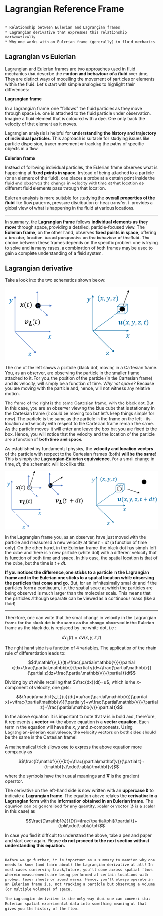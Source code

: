 # Lagrangian Reference Frame

```{note} Important things to retain from this chapter

* Relationship between Eulerian and Lagrangian frames 
* Lagrangian derivative that expresses this relationship mathematically 
* Why one works with an Eulerian frame (generally) in fluid mechanics  

```

## Lagrangian vs Eulerian

Lagrangian and Eulerian frames are two approaches used in fluid mechanics that describe the **motion and behaviour of a fluid** over time. They are distinct ways of modelling the movement of particles or elements within the fluid. Let's start with simple analogies to highlight their differences: 

**Lagrangian frame**

In a Lagrangian frame, one "follows" the fluid particles as they move through space i.e. one is attached to the fluid particle under observation. Imagine a fluid element that is coloured with a dye. One only track the velocity of that element as it moves.  

Lagrangian analysis is helpful for **understanding the history and trajectory of individual particles**. This approach is suitable for studying issues like particle dispersion, tracer movement or tracking the paths of specific objects in a flow. 

**Eulerian frame**

Instead of following individual particles, the Eulerian frame observes what is happening at **fixed points in space**. Instead of being attached to a particle (or an element of the fluid), one places a probe at a certain point inside the fluid and observes the change in velocity with time at that location as different fluid elements pass through that location.  

Eulerian analysis is more suitable for studying the **overall properties of the fluid** like flow patterns, pressure distribution or heat transfer. It provides a global view of what is happening in the fluid at various locations. 

---

In summary, the **Lagrangian frame** follows **individual elements as they move** through space, providing a detailed, particle-focused view. The **Eulerian frame**, on the other hand, observes **fixed points in space**, offering a broader, location-based perspective on the behaviour of the fluid. The choice between these frames depends on the specific problem one is trying to solve and in many cases, a combination of both frames may be used to gain a complete understanding of a fluid system. 

## Lagrangian derivative

Take a look into the two schematics shown below:

![gauss4](./figs/gauss4.png "gauss4")

The one of the left shows a particle (black dot) moving in a Cartesian frame. You, as an observer, are observing the particle in the smaller frame attached to it. For you, the position of the particle (in the Cartesian frame) and its velocity, will simply be a function of time. *Why not space?* Because you are moving with the particle and, hence, will not witness any relative motion.  

The frame of the right is the same Cartesian frame, with the black dot. But in this case, you are an observer viewing the blue cube that is stationary in the Cartesian frame (it could be moving too but let’s keep things simple for now). The particle is the same as the particle in the frame on the left - its location and velocity with respect to the Cartesian frame remain the same. As the particle moves, it will enter and leave the box but you are fixed to the box. Hence, you will notice that the velocity and the location of the particle are a function of **both time and space**. 

As established by fundamental physics, the **velocity and location vectors** of the particle with respect to the Cartesian frames (both) **will be the same**! This is simply the **Lagrangian-Eulerian equivalence**. For a small change in time, $dt$, the schematic will look like this:

![gauss5](./figs/gauss5.png "gauss5")

In the Lagrangian frame you, as an observer, have just moved with the particle and measuread a new velocity at time $t+dt$ (a function of time only). On the other hand, in the Eulerian frame, the black dot has simply left the cube and there is a new particle (white dot) with a different velocity that is function of both time and space. In this case, the spatial location is that of the cube, but the time is $t+dt$.

**If you noticed the difference, one sticks to a particle in the Lagrangian frame and in the Eulerian one sticks to a spatial location while observing the particles that come and go.** But, for an infinitesimally small $dt$ and if the particles form a continuum, i.e. the spatial scale at which the particles are being observed is much larger than the molecular scale. This means that the particles although separate can be viewed as a continuous mass (like a fluid).

---

Therefore, one can write that the small change in velocity in the Lagrangian frame for the black dot is the same as the change observed in the Eulerian frame as the black dot is replaced by the white dot, i.e.:

$$d\mathbf{v_L}(t)=d\mathbf{v}(x,y,z,t)$$

The right hand side is a function of 4 variables. The application of the chain rule of differentiation leads to:

$$d\mathbf{v_L}(t)=\frac{\partial\mathbb{v}}{\partial x}dx+\frac{\partial\mathbb{v}}{\partial y}dy+\frac{\partial\mathbb{v}}{\partial z}dz+\frac{\partial\mathbb{v}}{\partial t}dt$$

Dividing by $dt$ while recalling that $\frac{dx}{dt}=u$, which is the $x$-component of velocity, one gets:

$$\frac{d\mathbf{v_L}(t)}{dt}=u\frac{\partial\mathbb{v}}{\partial x}+v\frac{\partial\mathbb{v}}{\partial y}+w\frac{\partial\mathbb{v}}{\partial z}+\frac{\partial\mathbb{v}}{\partial t}$$

In the above equation, it is important to note that $\mathbf{v}$ is in bold and, therefore, it represents a **vector** $\implies$ the above equation is a **vector equation**. Each term in the equation will have the $x$, $y$ and $z$-components. Using Lagrangian-Eulerian equivalence, the velocity vectors on both sides should be the same in the Cartesian frame!

A mathematical trick allows one to express the above equation more compactly as

$$\frac{D\mathbf{v}}{Dt}=\frac{\partial\mathbf{v}}{\partial t}+(\mathbf{v}\cdot\nabla)\mathbf{v}$$

where the symbols have their usual meanings and $\mathbf{\nabla}$ is the gradient operator.

The derivative on the left-hand side is now written with an **uppercase D** to indicate a **Lagrangian frame**. The equation above relates the **derivative in a Lagrangian form** with the **information obtained in an Eulerian frame**. The equation can be generalised for any quantity, scalar or vector ($\phi$ is a scalar in this case) as

$$\frac{D\mathbf{v}}{Dt}=\frac{\partial\phi}{\partial t}+(\phi\cdot\nabla)\phi$$

In case you find it difficult to understand the above, take a pen and paper and start over again. Please **do not proceed to the next section without understanding this equation.**

```{note} Importance of the Lagrangian derivative

Before we go further, it is important as a summary to mention why one needs to know (and learn about) the Lagrangian derivative at all! In most cases conserving track/future, you’ll come across spatial flows wherein measurements are being performed at certain locations with probes, laser sheets or sound waves. Hence, you’ll always operate in an Eulerian frame i.e. not tracking a particle but observing a volume (or multiple volumes) of space.  

The Lagrangian derivative is the only way that one can convert that Eulerian spatial experimental data into something meaningful that gives you the history of the flow.  
```